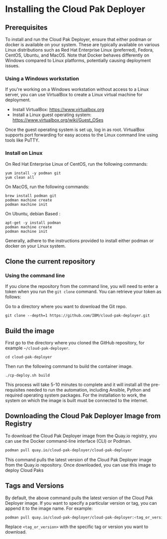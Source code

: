 # Installing the Cloud Pak Deployer

## Prerequisites

To install and run the Cloud Pak Deployer, ensure that either podman or docker is available on your system. These are typically available on various Linux distributions such as Red Hat Enterprise Linux (preferred), Fedora, CentOS, Ubuntu, and MacOS. Note that Docker behaves differently on Windows compared to Linux platforms, potentially causing deployment issues.

### Using a Windows workstation

If you're working on a Windows workstation without access to a Linux server, you can use VirtualBox to create a Linux virtual machine for deployment.

* Install VirtualBox: https://www.virtualbox.org
* Install a Linux guest operating system: https://www.virtualbox.org/wiki/Guest_OSes

Once the guest operating system is set up, log in as root. VirtualBox supports port forwarding for easy access to the Linux command line using tools like PuTTY.

### Install on Linux

On Red Hat Enterprise Linux of CentOS, run the following commands:
```
yum install -y podman git
yum clean all
```

On MacOS, run the following commands:
```
brew install podman git
podman machine create
podman machine init
```

On Ubuntu, debian Based : 
```
apt-get -y install podman
podman machine create
podman machine init
```

Generally, adhere to the instructions provided to install either podman or docker on your Linux system.

## Clone the current repository

### Using the command line

If you clone the repository from the command line, you will need to enter a token when you run the `git clone` command. You can retrieve your token as follows:

Go to a directory where you want to download the Git repo.
```
git clone --depth=1 https://github.com/IBM/cloud-pak-deployer.git
```

## Build the image

First go to the directory where you cloned the GitHub repository, for example `~/cloud-pak-deployer`.
```
cd cloud-pak-deployer
```

Then run the following command to build the container image.
```
./cp-deploy.sh build
```

This process will take 5-10 minutes to complete and it will install all the pre-requisites needed to run the automation, including Ansible, Python and required operating system packages. For the installation to work, the system on which the image is built must be connected to the internet.

## Downloading the Cloud Pak Deployer Image from Registry

To download the Cloud Pak Deployer image from the Quay.io registry, you can use the Docker command-line interface (CLI) or Podman.

```bash
podman pull quay.io/cloud-pak-deployer/cloud-pak-deployer
```

This command pulls the latest version of the Cloud Pak Deployer image from the Quay.io repository. Once downloaded, you can use this image to deploy Cloud Paks

## Tags and Versions

By default, the above command pulls the latest version of the Cloud Pak Deployer image. If you want to specify a particular version or tag, you can append it to the image name. For example:

```bash
podman pull quay.io/cloud-pak-deployer/cloud-pak-deployer:<tag_or_version>
```

Replace `<tag_or_version>` with the specific tag or version you want to download.